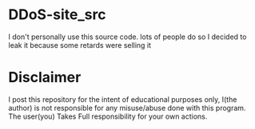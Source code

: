 # DDoS-site_src
I don't personally use this source code. lots of people do so I decided to leak it because some retards were selling it

# Disclaimer
I post this repository for the intent of educational purposes only, I(the author) is not responsible for any misuse/abuse done with this program. The user(you) Takes Full responsibility for your own actions.
